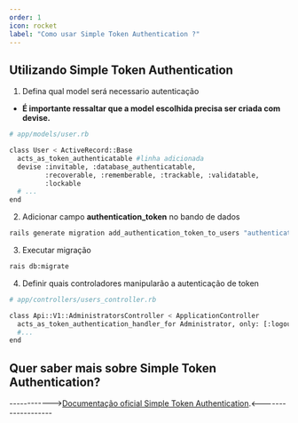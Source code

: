 ```yaml
---
order: 1
icon: rocket
label: "Como usar Simple Token Authentication ?"
---
```


<!-- Ultima atualização: 24/09/2023 -->
<!-- Autor(es): Araújo -->

## Utilizando Simple Token Authentication

1. Defina qual model será necessario autenticação

- **É importante ressaltar que a model escolhida precisa ser criada com devise.**

```bash
# app/models/user.rb

class User < ActiveRecord::Base
  acts_as_token_authenticatable #linha adicionada
  devise :invitable, :database_authenticatable,
         :recoverable, :rememberable, :trackable, :validatable,
         :lockable
  # ...
end
```

2. Adicionar campo **authentication_token** no bando de dados

```bash
rails generate migration add_authentication_token_to_users "authentication_token:string{30}:uniq"
```

3. Executar migração

```bash
rais db:migrate
```

4. Definir quais controladores manipularão a autenticação de token

```bash
# app/controllers/users_controller.rb

class Api::V1::AdministratorsController < ApplicationController
  acts_as_token_authentication_handler_for Administrator, only: [:logout, :create, :delete, :update] #linha adicionada
  #...
end
```

## Quer saber mais sobre Simple Token Authentication?

------------>[Documentação oficial Simple Token Authentication](https://github.com/gonzalo-bulnes/simple_token_authentication).<-------------------